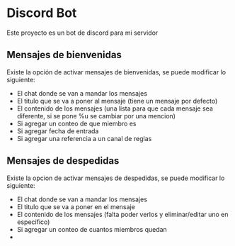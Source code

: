 # Discord Bot
Este proyecto es un bot de discord para mi servidor

## Mensajes de bienvenidas
Existe la opción de activar mensajes de bienvenidas, se puede modificar lo siguiente:
- El chat donde se van a mandar los mensajes
- El titulo que se va a poner al mensaje (tiene un mensaje por defecto)
- El contenido de los mensajes (una lista para que cada mensaje sea diferente, si se pone %u se cambiar por una mencion)
- Si agregar un conteo de que miembro es
- Si agregar fecha de entrada
- Si agregar una referencia a un canal de reglas

## Mensajes de despedidas
Existe la opcion de activar mensajes de despedidas, se puede modificar lo siguiente:
- El chat donde se van a mandar los mensajes
- El titulo que se va a poner en el mensaje
- El contenido de los mensajes (falta poder verlos y eliminar/editar uno en especifico)
- Si agregar un conteo de cuantos miembros quedan
- 